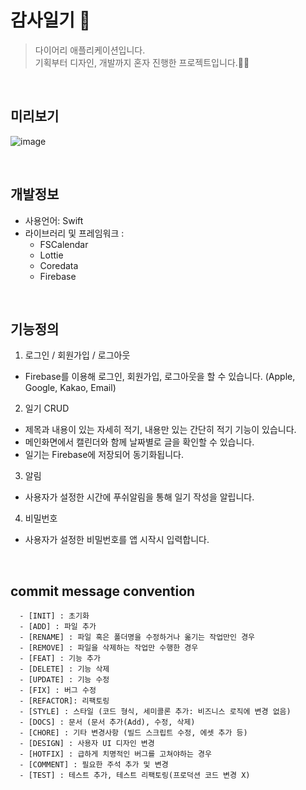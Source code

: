 # 감사일기 📝
> 다이어리 애플리케이션입니다.</br>
> 기획부터 디자인, 개발까지 혼자 진행한 프로젝트입니다.🙏🏻

</br>

## 미리보기
![image](https://user-images.githubusercontent.com/76806444/224955337-a6ae0736-291a-45b4-86de-0dbe0162cf93.png)

</br>

## 개발정보
- 사용언어: Swift  
- 라이브러리 및 프레임워크 :
  - FSCalendar
  - Lottie
  - Coredata
  - Firebase

</br>

## 기능정의

1. 로그인 / 회원가입 / 로그아웃
- Firebase를 이용해 로그인, 회원가입, 로그아웃을 할 수 있습니다. (Apple, Google, Kakao, Email)
2. 일기 CRUD
- 제목과 내용이 있는 자세히 적기, 내용만 있는 간단히 적기 기능이 있습니다.
- 메인화면에서 캘린더와 함께 날짜별로 글을 확인할 수 있습니다.
- 일기는 Firebase에 저장되어 동기화됩니다.
3. 알림
- 사용자가 설정한 시간에 푸쉬알림을 통해 일기 작성을 알립니다.
4. 비밀번호
- 사용자가 설정한 비밀번호를 앱 시작시 입력합니다.

</br>

## commit message convention
```
  - [INIT] : 초기화
  - [ADD] : 파일 추가
  - [RENAME] : 파일 혹은 폴더명을 수정하거나 옮기는 작업만인 경우
  - [REMOVE] : 파일을 삭제하는 작업만 수행한 경우
  - [FEAT] : 기능 추가
  - [DELETE] : 기능 삭제
  - [UPDATE] : 기능 수정
  - [FIX] : 버그 수정
  - [REFACTOR]: 리팩토링
  - [STYLE] : 스타일 (코드 형식, 세미콜론 추가: 비즈니스 로직에 변경 없음)
  - [DOCS] : 문서 (문서 추가(Add), 수정, 삭제)
  - [CHORE] : 기타 변경사항 (빌드 스크립트 수정, 에셋 추가 등)
  - [DESIGN] : 사용자 UI 디자인 변경
  - [HOTFIX] : 급하게 치명적인 버그를 고쳐야하는 경우
  - [COMMENT] : 필요한 주석 추가 및 변경
  - [TEST] : 테스트 추가, 테스트 리팩토링(프로덕션 코드 변경 X)
  ```
